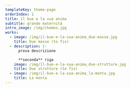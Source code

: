 ```yaml
---
templateKey: theme-page
orderIndex: 1
title: il bue e la sua anima
subtitle: grande maternità
intro_image: /img/chemex.jpg
works:
  - image: /img/il-bue-e-la-sua-anima_due-masse.jpg
    title: Due masse (to fix)
  - description: |-
      prova descrizione

      **seconda** riga
    image: /img/il-bue-e-la-sua-anima_due-strutture.jpg
    title: Due strutture (to fix)
  - image: /img/il-bue-e-la-sua-anima_la-monta.jpg
    title: La monta
---
```


